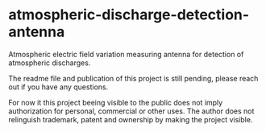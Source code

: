 # atmospheric-discharge-detection-antenna
Atmospheric electric field variation measuring antenna for detection of atmospheric discharges.

The readme file and publication of this project is still pending, please reach out if you have any questions.

For now it this project beeing visible to the public does not imply authorization for personal, commercial or other uses. The author does not relinguish trademark, patent and ownership by making the project visible.
